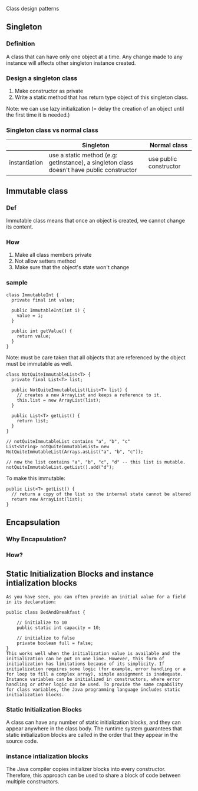 Class design patterns

## Singleton

### Definition

A class that can have only one object at a time.
Any change made to any instance will affects other singleton instance created.

### Design a singleton class

1. Make constructor as private
2. Write a static method that has return type object of this singleton class.

Note: we can use lazy initialization (= delay the creation of an object until the first time it is needed.)

### Singleton class vs normal class

||Singleton|Normal class|
|-|-|-|
|instantiation|use a static method (e.g: getInstance), a singleton class doesn't have public constructor| use public constructor|

## Immutable class

### Def

Immutable class means that once an object is created, we cannot change its content.

### How

1. Make all class members private
2. Not allow setters method
3. Make sure that the object's state won't change

### sample

```
class ImmutableInt {
  private final int value;

  public ImmutableInt(int i) {
    value = i;
  }

  public int getValue() {
    return value;
  }
}
```

Note: must be care taken that all objects that are referenced by the object must be immutable as well.
```
class NotQuiteImmutableList<T> {
  private final List<T> list;

  public NotQuiteImmutableList(List<T> list) {
    // creates a new ArrayList and keeps a reference to it.
    this.list = new ArrayList(list); 
  }

  public List<T> getList() {
    return list;
  }
}

// notQuiteImmutableList contains "a", "b", "c"
List<String> notQuiteImmutableList= new NotQuiteImmutableList(Arrays.asList("a", "b", "c"));

// now the list contains "a", "b", "c", "d" -- this list is mutable.
notQuiteImmutableList.getList().add("d");
```

To make this immutable:

```
public List<T> getList() {
  // return a copy of the list so the internal state cannot be altered
  return new ArrayList(list);
}
```

## Encapsulation

### Why Encapsulation?

### How?


## Static Initialization Blocks and instance intialization blocks

```
As you have seen, you can often provide an initial value for a field in its declaration:

public class BedAndBreakfast {

    // initialize to 10
    public static int capacity = 10;

    // initialize to false
    private boolean full = false;
}
This works well when the initialization value is available and the initialization can be put on one line. However, this form of initialization has limitations because of its simplicity. If initialization requires some logic (for example, error handling or a for loop to fill a complex array), simple assignment is inadequate. Instance variables can be initialized in constructors, where error handling or other logic can be used. To provide the same capability for class variables, the Java programming language includes static initialization blocks.
```

### Static Initialization Blocks

A class can have any number of static initialization blocks, and they can appear anywhere in the class body. The runtime system guarantees that static initialization blocks are called in the order that they appear in the source code.

### instance intialization blocks

The Java compiler copies initializer blocks into every constructor. Therefore, this approach can be used to share a block of code between multiple constructors.
